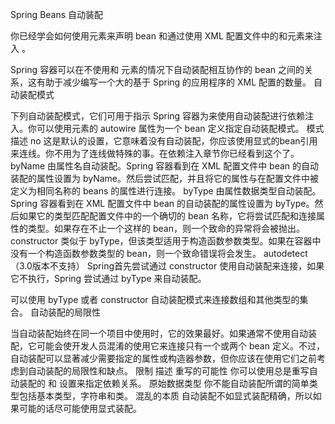 
Spring Beans 自动装配

你已经学会如何使用<bean>元素来声明 bean 和通过使用 XML 配置文件中的<constructor-arg>和<property>元素来注入 。

Spring 容器可以在不使用<constructor-arg>和<property> 元素的情况下自动装配相互协作的 bean 之间的关系，这有助于减少编写一个大的基于 Spring 的应用程序的 XML 配置的数量。
自动装配模式

下列自动装配模式，它们可用于指示 Spring 容器为来使用自动装配进行依赖注入。你可以使用<bean>元素的 autowire 属性为一个 bean 定义指定自动装配模式。
模式 	描述
no 	这是默认的设置，它意味着没有自动装配，你应该使用显式的bean引用来连线。你不用为了连线做特殊的事。在依赖注入章节你已经看到这个了。
byName 	由属性名自动装配。Spring 容器看到在 XML 配置文件中 bean 的自动装配的属性设置为 byName。然后尝试匹配，并且将它的属性与在配置文件中被定义为相同名称的 beans 的属性进行连接。
byType 	由属性数据类型自动装配。Spring 容器看到在 XML 配置文件中 bean 的自动装配的属性设置为 byType。然后如果它的类型匹配配置文件中的一个确切的 bean 名称，它将尝试匹配和连接属性的类型。如果存在不止一个这样的 bean，则一个致命的异常将会被抛出。
constructor 	类似于 byType，但该类型适用于构造函数参数类型。如果在容器中没有一个构造函数参数类型的 bean，则一个致命错误将会发生。
autodetect（3.0版本不支持） 	Spring首先尝试通过 constructor 使用自动装配来连接，如果它不执行，Spring 尝试通过 byType 来自动装配。

可以使用 byType 或者 constructor 自动装配模式来连接数组和其他类型的集合。
自动装配的局限性

当自动装配始终在同一个项目中使用时，它的效果最好。如果通常不使用自动装配，它可能会使开发人员混淆的使用它来连接只有一个或两个 bean 定义。不过，自动装配可以显著减少需要指定的属性或构造器参数，但你应该在使用它们之前考虑到自动装配的局限性和缺点。
限制 	描述
重写的可能性 	你可以使用总是重写自动装配的 <constructor-arg>和 <property> 设置来指定依赖关系。
原始数据类型 	你不能自动装配所谓的简单类型包括基本类型，字符串和类。
混乱的本质 	自动装配不如显式装配精确，所以如果可能的话尽可能使用显式装配。